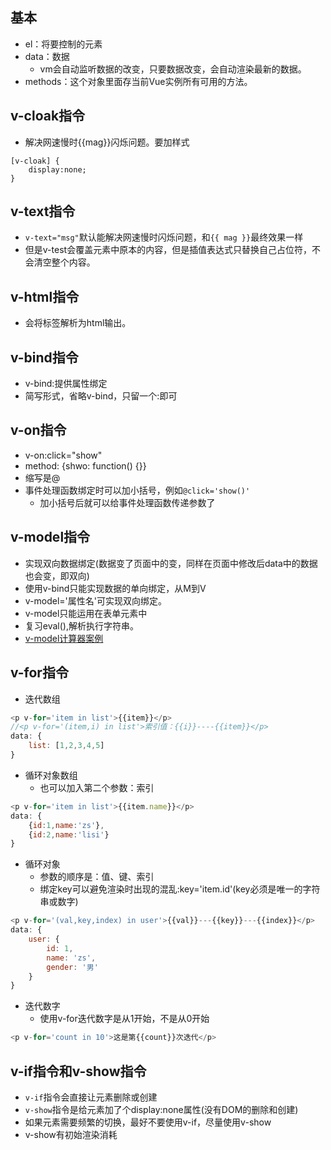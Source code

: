 ## 基本
- el：将要控制的元素
- data：数据
    + vm会自动监听数据的改变，只要数据改变，会自动渲染最新的数据。
- methods：这个对象里面存当前Vue实例所有可用的方法。
## v-cloak指令
- 解决网速慢时{{mag}}闪烁问题。要加样式
```
[v-cloak] {
    display:none;
}
```
## v-text指令
- `v-text="msg"`默认能解决网速慢时闪烁问题，和`{{ mag }}`最终效果一样
- 但是v-test会覆盖元素中原本的内容，但是插值表达式只替换自己占位符，不会清空整个内容。
## v-html指令
- 会将标签解析为html输出。
## v-bind指令
- v-bind:提供属性绑定
- 简写形式，省略v-bind，只留一个:即可
## v-on指令
- v-on:click="show"
- method: {shwo: function() {}}
- 缩写是@
- 事件处理函数绑定时可以加小括号，例如`@click='show()'`
    - 加小括号后就可以给事件处理函数传递参数了
## v-model指令
- 实现双向数据绑定(数据变了页面中的变，同样在页面中修改后data中的数据也会变，即双向)
- 使用v-bind只能实现数据的单向绑定，从M到V
- v-model='属性名'可实现双向绑定。
- v-model只能运用在表单元素中
- 复习eval(),解析执行字符串。
- [v-model计算器案例](../code/v-model计算器.html)
## v-for指令
- 迭代数组
```javascript
<p v-for='item in list'>{{item}}</p>
//<p v-for='(item,i) in list'>索引值：{{i}}----{{item}}</p>
data: {
    list: [1,2,3,4,5]
}
```
- 循环对象数组
    - 也可以加入第二个参数：索引
```javascript
<p v-for='item in list'>{{item.name}}</p>
data: {
    {id:1,name:'zs'},
    {id:2,name:'lisi'}
}
```
- 循环对象
    - 参数的顺序是：值、键、索引
    - 绑定key可以避免渲染时出现的混乱:key='item.id'(key必须是唯一的字符串或数字)
```javascript
<p v-for='(val,key,index) in user'>{{val}}---{{key}}---{{index}}</p>
data: {
    user: {
        id: 1,
        name: 'zs',
        gender: '男'
    }
}
```
- 迭代数字
    - 使用v-for迭代数字是从1开始，不是从0开始
```javascript
<p v-for='count in 10'>这是第{{count}}次迭代</p>
```
## v-if指令和v-show指令
- `v-if`指令会直接让元素删除或创建
- `v-show`指令是给元素加了个display:none属性(没有DOM的删除和创建)
- 如果元素需要频繁的切换，最好不要使用v-if，尽量使用v-show
- v-show有初始渲染消耗
